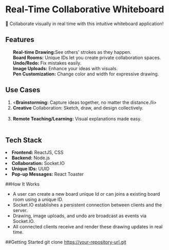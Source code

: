 # Real-Time Collaborative Whiteboard

🎨 Collaborate visually in real time with this intuitive whiteboard application!

## Features

<ul>
<b>Real-time Drawing:</b>See others' strokes as they happen.<br>
<b>Board Rooms:</b> Unique IDs let you create private collaboration spaces.<br>
<b>Undo/Redo:</b> Fix mistakes easily.<br>
<b>Image Uploads:</b> Enhance your ideas with visuals.<br>
<b>Pen Customization:</b> Change color and width for expressive drawing.<br>
</ul>

## Use Cases

<ol>
<li><<b>Brainstorming:</b> Capture ideas together, no matter the distance./li><br>
<li><b>Creative</b> Collaboration: Sketch, draw, and design collectively.</li><br>
<li><b>Remote Teaching/Learning:</b> Visual explanations made easy.</li><br>
</ol>

## Tech Stack
<li><b>Frontend:</b> ReactJS, CSS</li>
<li><b>Backend:</b> Node.js</li>
<li><b>Collaboration:</b> Socket.IO</li>
<li><b>Unique IDs:</b> UUID</li>
<li><b>Pop-up Messages:</b> React Toaster</li>

##How It Works
<ul>
<li>A user can create a new board unique Id or can joins a existing board room using a unique ID.</li>
<li>Socket.IO establishes a persistent connection between clients and the server.</li>
<li>Drawing, image uploads, and undo are broadcast as events via Socket.IO.</li>
<li>All connected clients receive and render these drawing updates in real time.</li>
</ul>

##Getting Started
git clone https://your-repository-url.git


